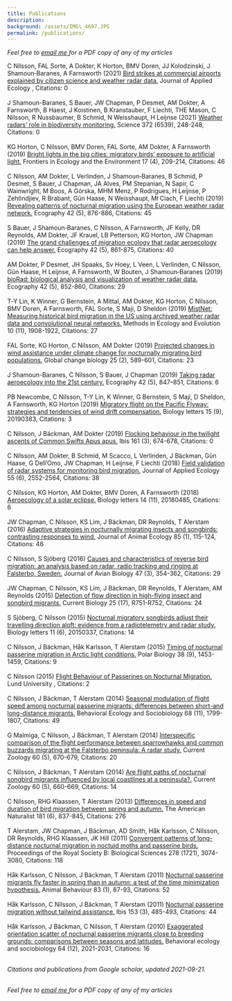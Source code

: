 ```yaml
---  
title: Publications  
description:  
background: /assets/IMG\_4697.JPG  
permalink: /publications/  
---
```


<script type='text/javascript' src='https://d1bxh8uas1mnw7.cloudfront.net/assets/embed.js'></script>

*Feel free to*
<a href = "mailto:cecilia.nilsson709@gmail.com?subject=Paper%20request">
*email me* </a> *for a PDF copy of any of my articles*

C Nilsson, FAL Sorte, A Dokter, K Horton, BMV Doren, JJ Kolodzinski, J
Shamoun‐Baranes, A Farnsworth (2021) [Bird strikes at commercial
airports explained by citizen science and weather radar
data.](http://dx.doi.org/10.1111/1365-2664.13971) Journal of Applied
Ecology , Citations: 0 <span class="altmetric-embed"
data-badge-popover="right" data-badge-type="4"
data-doi="10.1111/1365-2664.13971" data-hide-no-mentions="true"
data-hide-less-than="10"></span> <br><br> J Shamoun-Baranes, S Bauer, JW
Chapman, P Desmet, AM Dokter, A Farnsworth, B Haest, J Koistinen, B
Kranstauber, F Liechti, THE Mason, C Nilsson, R Nussbaumer, B Schmid, N
Weisshaupt, H Leijnse (2021) [Weather radars’ role in biodiversity
monitoring.](http://dx.doi.org/10.1126/science.abi4680) Science 372
(6539), 248-248, Citations: 0 <span class="altmetric-embed"
data-badge-popover="right" data-badge-type="4"
data-doi="10.1126/science.abi4680" data-hide-no-mentions="true"
data-hide-less-than="10"></span> <br><br> KG Horton, C Nilsson, BMV
Doren, FAL Sorte, AM Dokter, A Farnsworth (2019) [Bright lights in the
big cities: migratory birds’ exposure to artificial
light.](http://dx.doi.org/10.1002/fee.2029) Frontiers in Ecology and the
Environment 17 (4), 209-214, Citations: 46 <span class="altmetric-embed"
data-badge-popover="right" data-badge-type="4"
data-doi="10.1002/fee.2029" data-hide-no-mentions="true"
data-hide-less-than="10"></span> <br><br> C Nilsson, AM Dokter, L
Verlinden, J Shamoun‐Baranes, B Schmid, P Desmet, S Bauer, J Chapman, JA
Alves, PM Stepanian, N Sapir, C Wainwright, M Boos, A Górska, MHM Menz,
P Rodrigues, H Leijnse, P Zehtindjiev, R Brabant, Gün Haase, N
Weisshaupt, Mł Ciach, F Liechti (2019) [Revealing patterns of nocturnal
migration using the European weather radar
network.](http://dx.doi.org/10.1111/ecog.04003) Ecography 42 (5),
876-886, Citations: 45 <span class="altmetric-embed"
data-badge-popover="right" data-badge-type="4"
data-doi="10.1111/ecog.04003" data-hide-no-mentions="true"
data-hide-less-than="10"></span> <br><br> S Bauer, J Shamoun‐Baranes, C
Nilsson, A Farnsworth, JF Kelly, DR Reynolds, AM Dokter, JF Krauel, LB
Petterson, KG Horton, JW Chapman (2019) [The grand challenges of
migration ecology that radar aeroecology can help
answer.](http://dx.doi.org/10.1111/ecog.04083) Ecography 42 (5),
861-875, Citations: 40 <span class="altmetric-embed"
data-badge-popover="right" data-badge-type="4"
data-doi="10.1111/ecog.04083" data-hide-no-mentions="true"
data-hide-less-than="10"></span> <br><br> AM Dokter, P Desmet, JH
Spaaks, Sv Hoey, L Veen, L Verlinden, C Nilsson, Gün Haase, H Leijnse, A
Farnsworth, W Bouten, J Shamoun‐Baranes (2019) [bioRad: biological
analysis and visualization of weather radar
data.](http://dx.doi.org/10.1111/ecog.04028) Ecography 42 (5), 852-860,
Citations: 29 <span class="altmetric-embed" data-badge-popover="right"
data-badge-type="4" data-doi="10.1111/ecog.04028"
data-hide-no-mentions="true" data-hide-less-than="10"></span> <br><br>
T‐Y Lin, K Winner, G Bernstein, A Mittal, AM Dokter, KG Horton, C
Nilsson, BMV Doren, A Farnsworth, FAL Sorte, S Maji, D Sheldon (2019)
[MistNet: Measuring historical bird migration in the US using archived
weather radar data and convolutional neural networks.](NA) Methods in
Ecology and Evolution 10 (11), 1908-1922, Citations: 27 <span
class="altmetric-embed" data-badge-popover="right" data-badge-type="4"
data-doi="NA" data-hide-no-mentions="true"
data-hide-less-than="10"></span> <br><br> FAL Sorte, KG Horton, C
Nilsson, AM Dokter (2019) [Projected changes in wind assistance under
climate change for nocturnally migrating bird
populations.](http://dx.doi.org/10.1111/gcb.14531) Global change biology
25 (2), 589-601, Citations: 23 <span class="altmetric-embed"
data-badge-popover="right" data-badge-type="4"
data-doi="10.1111/gcb.14531" data-hide-no-mentions="true"
data-hide-less-than="10"></span> <br><br> J Shamoun-Baranes, C Nilsson,
S Bauer, J Chapman (2019) [Taking radar aeroecology into the 21st
century.](http://dx.doi.org/10.1111/ecog.04582) Ecography 42 (5),
847–851, Citations: 6 <span class="altmetric-embed"
data-badge-popover="right" data-badge-type="4"
data-doi="10.1111/ecog.04582" data-hide-no-mentions="true"
data-hide-less-than="10"></span> <br><br> PB Newcombe, C Nilsson, T-Y
Lin, K Winner, G Bernstein, S Maji, D Sheldon, A Farnsworth, KG Horton
(2019) [Migratory flight on the Pacific Flyway: strategies and
tendencies of wind drift
compensation.](http://dx.doi.org/10.1098/rsbl.2019.0383) Biology letters
15 (9), 20190383, Citations: 3 <span class="altmetric-embed"
data-badge-popover="right" data-badge-type="4"
data-doi="10.1098/rsbl.2019.0383" data-hide-no-mentions="true"
data-hide-less-than="10"></span> <br><br> C Nilsson, J Bäckman, AM
Dokter (2019) [Flocking behaviour in the twilight ascents of Common
Swifts Apus apus.](http://dx.doi.org/10.1111/ibi.12704) Ibis 161 (3),
674-678, Citations: 0 <span class="altmetric-embed"
data-badge-popover="right" data-badge-type="4"
data-doi="10.1111/ibi.12704" data-hide-no-mentions="true"
data-hide-less-than="10"></span> <br><br> C Nilsson, AM Dokter, B
Schmid, M Scacco, L Verlinden, J Bäckman, Gün Haase, G Dell’Omo, JW
Chapman, H Leijnse, F Liechti (2018) [Field validation of radar systems
for monitoring bird
migration.](http://dx.doi.org/10.1111/1365-2664.13174) Journal of
Applied Ecology 55 (6), 2552-2564, Citations: 38 <span
class="altmetric-embed" data-badge-popover="right" data-badge-type="4"
data-doi="10.1111/1365-2664.13174" data-hide-no-mentions="true"
data-hide-less-than="10"></span> <br><br> C Nilsson, KG Horton, AM
Dokter, BMV Doren, A Farnsworth (2018) [Aeroecology of a solar
eclipse.](http://dx.doi.org/10.1098/rsbl.2018.0485) Biology letters 14
(11), 20180485, Citations: 6 <span class="altmetric-embed"
data-badge-popover="right" data-badge-type="4"
data-doi="10.1098/rsbl.2018.0485" data-hide-no-mentions="true"
data-hide-less-than="10"></span> <br><br> JW Chapman, C Nilsson, KS Lim,
J Bäckman, DR Reynolds, T Alerstam (2016) [Adaptive strategies in
nocturnally migrating insects and songbirds: contrasting responses to
wind.](http://dx.doi.org/10.1111/1365-2656.12420) Journal of Animal
Ecology 85 (1), 115-124, Citations: 46 <span class="altmetric-embed"
data-badge-popover="right" data-badge-type="4"
data-doi="10.1111/1365-2656.12420" data-hide-no-mentions="true"
data-hide-less-than="10"></span> <br><br> C Nilsson, S Sjöberg (2016)
[Causes and characteristics of reverse bird migration: an analysis based
on radar, radio tracking and ringing at Falsterbo,
Sweden.](http://dx.doi.org/10.1111/jav.00707) Journal of Avian Biology
47 (3), 354-362, Citations: 29 <span class="altmetric-embed"
data-badge-popover="right" data-badge-type="4"
data-doi="10.1111/jav.00707" data-hide-no-mentions="true"
data-hide-less-than="10"></span> <br><br> JW Chapman, C Nilsson, KS Lim,
J Bäckman, DR Reynolds, T Alerstam, AM Reynolds (2015) [Detection of
flow direction in high-flying insect and songbird
migrants.](http://dx.doi.org/10.1016/j.cub.2015.07.074) Current Biology
25 (17), R751-R752, Citations: 24 <span class="altmetric-embed"
data-badge-popover="right" data-badge-type="4"
data-doi="10.1016/j.cub.2015.07.074" data-hide-no-mentions="true"
data-hide-less-than="10"></span> <br><br> S Sjöberg, C Nilsson (2015)
[Nocturnal migratory songbirds adjust their travelling direction aloft:
evidence from a radiotelemetry and radar
study.](http://dx.doi.org/10.1098/rsbl.2015.0337) Biology letters 11
(6), 20150337, Citations: 14 <span class="altmetric-embed"
data-badge-popover="right" data-badge-type="4"
data-doi="10.1098/rsbl.2015.0337" data-hide-no-mentions="true"
data-hide-less-than="10"></span> <br><br> C Nilsson, J Bäckman, Håk
Karlsson, T Alerstam (2015) [Timing of nocturnal passerine migration in
Arctic light conditions.](http://dx.doi.org/10.1007/s00300-015-1708-x)
Polar Biology 38 (9), 1453-1459, Citations: 9 <span
class="altmetric-embed" data-badge-popover="right" data-badge-type="4"
data-doi="10.1007/s00300-015-1708-x" data-hide-no-mentions="true"
data-hide-less-than="10"></span> <br><br> C Nilsson (2015) [Flight
Behaviour of Passerines on Nocturnal Migration.](NA) Lund University ,
Citations: 2 <span class="altmetric-embed" data-badge-popover="right"
data-badge-type="4" data-doi="NA" data-hide-no-mentions="true"
data-hide-less-than="10"></span> <br><br> C Nilsson, J Bäckman, T
Alerstam (2014) [Seasonal modulation of flight speed among nocturnal
passerine migrants: differences between short-and long-distance
migrants.](NA) Behavioral Ecology and Sociobiology 68 (11), 1799-1807,
Citations: 49 <span class="altmetric-embed" data-badge-popover="right"
data-badge-type="4" data-doi="NA" data-hide-no-mentions="true"
data-hide-less-than="10"></span> <br><br> G Malmiga, C Nilsson, J
Bäckman, T Alerstam (2014) [Interspecific comparison of the flight
performance between sparrowhawks and common buzzards migrating at the
Falsterbo peninsula: A radar study.](NA) Current Zoology 60 (5),
670-679, Citations: 20 <span class="altmetric-embed"
data-badge-popover="right" data-badge-type="4" data-doi="NA"
data-hide-no-mentions="true" data-hide-less-than="10"></span> <br><br> C
Nilsson, J Bäckman, T Alerstam (2014) [Are flight paths of nocturnal
songbird migrants influenced by local coastlines at a peninsula?.](NA)
Current Zoology 60 (5), 660-669, Citations: 14 <span
class="altmetric-embed" data-badge-popover="right" data-badge-type="4"
data-doi="NA" data-hide-no-mentions="true"
data-hide-less-than="10"></span> <br><br> C Nilsson, RHG Klaassen, T
Alerstam (2013) [Differences in speed and duration of bird migration
between spring and autumn.](http://dx.doi.org/10.1086/670335) The
American Naturalist 181 (6), 837-845, Citations: 276 <span
class="altmetric-embed" data-badge-popover="right" data-badge-type="4"
data-doi="10.1086/670335" data-hide-no-mentions="true"
data-hide-less-than="10"></span> <br><br> T Alerstam, JW Chapman, J
Bäckman, AD Smith, Håk Karlsson, C Nilsson, DR Reynolds, RHG Klaassen,
JK Hill (2011) [Convergent patterns of long-distance nocturnal migration
in noctuid moths and passerine
birds.](http://dx.doi.org/10.1098/rspb.2011.0058) Proceedings of the
Royal Society B: Biological Sciences 278 (1721), 3074-3080, Citations:
118 <span class="altmetric-embed" data-badge-popover="right"
data-badge-type="4" data-doi="10.1098/rspb.2011.0058"
data-hide-no-mentions="true" data-hide-less-than="10"></span> <br><br>
Håk Karlsson, C Nilsson, J Bäckman, T Alerstam (2011) [Nocturnal
passerine migrants fly faster in spring than in autumn: a test of the
time minimization hypothesis.](NA) Animal Behaviour 83 (1), 87-93,
Citations: 52 <span class="altmetric-embed" data-badge-popover="right"
data-badge-type="4" data-doi="NA" data-hide-no-mentions="true"
data-hide-less-than="10"></span> <br><br> Håk Karlsson, C Nilsson, J
Bäckman, T Alerstam (2011) [Nocturnal passerine migration without
tailwind
assistance.](http://dx.doi.org/10.1111/j.1474-919x.2011.01130.x) Ibis
153 (3), 485-493, Citations: 44 <span class="altmetric-embed"
data-badge-popover="right" data-badge-type="4"
data-doi="10.1111/j.1474-919x.2011.01130.x" data-hide-no-mentions="true"
data-hide-less-than="10"></span> <br><br> Håk Karlsson, J Bäckman, C
Nilsson, T Alerstam (2010) [Exaggerated orientation scatter of nocturnal
passerine migrants close to breeding grounds: comparisons between
seasons and latitudes.](NA) Behavioral ecology and sociobiology 64 (12),
2021-2031, Citations: 16 <span class="altmetric-embed"
data-badge-popover="right" data-badge-type="4" data-doi="NA"
data-hide-no-mentions="true" data-hide-less-than="10"></span>

<br>*Citations and publications from Google scholar, updated
2021-09-21.*

<br>*Feel free to*
<a href = "mailto:cecilia.nilsson709@gmail.com?subject=Paper%20request">
*email me* </a> *for a PDF copy of any of my articles*
